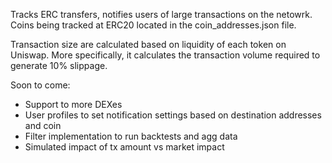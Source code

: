 Tracks ERC transfers, notifies users of large transactions on the netowrk. 
Coins being tracked at ERC20 located in the coin_addresses.json file.

Transaction size are calculated based on liquidity of each token on Uniswap.
More specifically, it calculates the transaction volume required to generate 10% slippage.

Soon to come:
- Support to more DEXes
- User profiles to set notification settings based on destination addresses and coin
- Filter implementation to run backtests and agg data
- Simulated impact of tx amount vs market impact
